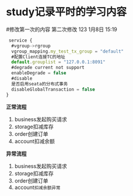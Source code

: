 # study记录平时的学习内容
#修改第一次的内容
第二次修改
123
1月8日 15:19

```js
 service {
  #vgroup->rgroup
  vgroup_mapping.my_test_tx_group = "default"
  #配置Client连接TC的地址
  default.grouplist = "127.0.0.1:8091"
  #degrade current not support
  enableDegrade = false
  #disable
  是否启用seata的分布式事务
  disableGlobalTransaction = false
}
```

 **正常流程**
   1. business发起购买请求
   2. storage扣减库存
   3. order创建订单
   4. account扣减余额
   
 **异常流程**
   1. business发起购买请求
   2. storage扣减库存
   3. order创建订单
   4. account`扣减余额异常`
